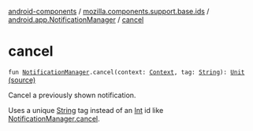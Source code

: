 [android-components](../../index.md) / [mozilla.components.support.base.ids](../index.md) / [android.app.NotificationManager](index.md) / [cancel](./cancel.md)

# cancel

`fun `[`NotificationManager`](https://developer.android.com/reference/android/app/NotificationManager.html)`.cancel(context: `[`Context`](https://developer.android.com/reference/android/content/Context.html)`, tag: `[`String`](https://kotlinlang.org/api/latest/jvm/stdlib/kotlin/-string/index.html)`): `[`Unit`](https://kotlinlang.org/api/latest/jvm/stdlib/kotlin/-unit/index.html) [(source)](https://github.com/mozilla-mobile/android-components/blob/master/components/support/base/src/main/java/mozilla/components/support/base/ids/NotificationIds.kt#L64)

Cancel a previously shown notification.

Uses a unique [String](https://kotlinlang.org/api/latest/jvm/stdlib/kotlin/-string/index.html) tag instead of an [Int](https://kotlinlang.org/api/latest/jvm/stdlib/kotlin/-int/index.html) id like [NotificationManager.cancel](https://developer.android.com/reference/android/app/NotificationManager.html#cancel(int)).

